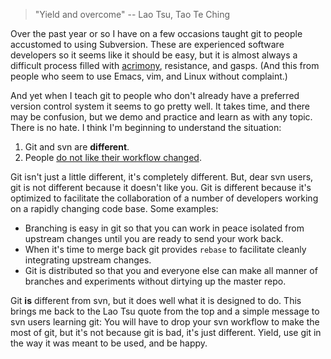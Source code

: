 > "Yield and overcome" -- Lao Tsu, Tao Te Ching

Over the past year or so I have on a few occasions taught git to people
accustomed to using Subversion. These are experienced software developers so it
seems like it should be easy, but it is almost always a difficult process
filled with [acrimony][], resistance, and gasps. (And this from people who seem
to use Emacs, vim, and Linux without complaint.)

And yet when I teach git to people who don't already have a preferred
version control system it seems to go pretty well. It takes time, and there
may be confusion, but we demo and practice and learn as with any topic.
There is no hate. I think I'm beginning to understand the situation:

1. Git and svn are **different**.
2. People [do not like their workflow changed][xkcd1172].

Git isn't just a little different, it's completely different. But, dear
svn users, git is not different because it doesn't like you. Git is different
because it's optimized to facilitate the collaboration of a number of
developers working on a rapidly changing code base. Some examples:

- Branching is easy in git so that you can work in peace isolated from
  upstream changes until you are ready to send your work back.
- When it's time to merge back git provides `rebase` to facilitate cleanly
  integrating upstream changes.
- Git is distributed so that you and everyone else can make all manner of
  branches and experiments without dirtying up the master repo.

Git **is** different from svn, but it does well what it is designed to do.
This brings me back to the Lao Tsu quote from the top and a simple message
to svn users learning git: You will have to drop your svn workflow to make
the most of git, but it's not because git is bad, it's just different. Yield,
use git in the way it was meant to be used, and be happy.

[acrimony]: https://twitter.com/gvwilson/status/295922302070169600
[xkcd1172]: http://xkcd.com/1172/
